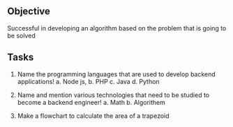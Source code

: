 ## Objective
Successful in developing an algorithm based on the problem that is going to be solved


## Tasks

1. Name the programming languages that are used to develop backend applications!
 a. Node js,    b. PHP  c. Java     d. Python 


 2. Name and mention various technologies that need to be studied to become a backend engineer!
 a. Math        b. Algorithem 


 3. Make a flowchart to calculate the area of a trapezoid 

